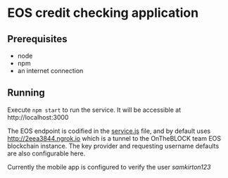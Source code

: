 # EOS credit checking application

## Prerequisites
* node
* npm
* an internet connection

## Running
Execute `npm start` to run the service.  It will be accessible at http://localhost:3000

The EOS endpoint is codified in the [service.js](./src/service.js) file, and by default uses http://2eea3844.ngrok.io which is a tunnel to the OnTheBLOCK team EOS blockchain instance. The key provider and requesting username defaults are also configurable here.

Currently the mobile app is configured to verify the user _samkirton123_
